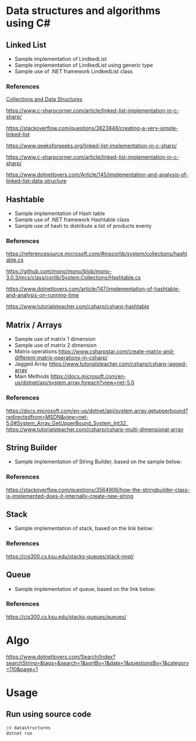 # Data structures and algorithms using C#
## Linked List

- Sample implementation of LindkedList
- Sample implementation of LindkedList using generic type
- Sample use of .NET framework LindkedList class
### References

[Collections and Data Structures](https://docs.microsoft.com/en-us/dotnet/standard/collections/)

https://www.c-sharpcorner.com/article/linked-list-implementation-in-c-sharp/

https://stackoverflow.com/questions/3823848/creating-a-very-simple-linked-list

https://www.geeksforgeeks.org/linked-list-implementation-in-c-sharp/

https://www.c-sharpcorner.com/article/linked-list-implementation-in-c-sharp/

https://www.dotnetlovers.com/Article/145/implementation-and-analysis-of-linked-list-data-structure

## Hashtable

- Sample implementation of Hash table
- Sample use of .NET framework Hashtable class
- Sample use of hash to distribute a list of products evenly
### References

https://referencesource.microsoft.com/#mscorlib/system/collections/hashtable.cs

https://github.com/mono/mono/blob/mono-3.0.3/mcs/class/corlib/System.Collections/Hashtable.cs

https://www.dotnetlovers.com/article/147/implementation-of-hashtable-and-analysis-on-running-time

https://www.tutorialsteacher.com/csharp/csharp-hashtable

## Matrix / Arrays

- Sample use of matrix 1 dimension
- Sample use of matrix 2 dimension
- Matrix operations 
https://www.csharpstar.com/create-matrix-and-different-matrix-operations-in-csharp/
- Jagged Array
https://www.tutorialsteacher.com/csharp/csharp-jagged-array
- Main Methods
https://docs.microsoft.com/en-us/dotnet/api/system.array.foreach?view=net-5.0

### References
https://docs.microsoft.com/en-us/dotnet/api/system.array.getupperbound?redirectedfrom=MSDN&view=net-5.0#System_Array_GetUpperBound_System_Int32_
https://www.tutorialsteacher.com/csharp/csharp-multi-dimensional-array

## String Builder

- Sample implementation of String Builder, based on the sample below:

### References
https://stackoverflow.com/questions/3564906/how-the-stringbuilder-class-is-implemented-does-it-internally-create-new-string

## Stack

- Sample implementation of stack, based on the link below:

### References
https://cis300.cs.ksu.edu/stacks-queues/stack-impl/


## Queue

- Sample implementation of queue, based on the link below:

### References
https://cis300.cs.ksu.edu/stacks-queues/queues/


# Algo

https://www.dotnetlovers.com/Search/Index?searchString=&tags=&search=1&sortBy=1&date=1&questionsBy=1&category=110&page=1


# Usage

## Run using source code

```sh
cd datastructures
dotnet run
```
